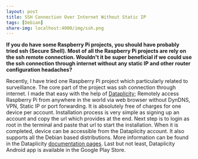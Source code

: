 ```yaml
---
layout: post
title: SSH Connection Over Internet Without Static IP
tags: [Debian]
share-img: localhost:4000/img/ssh.png
---
```


**If you do have some Raspberry Pi projects, you should have probably tried ssh (Secure Shell). Most of all the Raspberry Pi projects are rely on the ssh remote connection. Wouldn't it be super beneficial if we could use the ssh connection through internet without any static IP and other router configuration headaches?**

Recently, I have tried one Raspberry Pi project which particularly related to surveillance. The core part of the project was ssh connection through internet. I made that easy with the help of [Dataplicity](https://www.dataplicity.com); Remotely access Raspberry Pi from anywhere in the world via web browser without DynDNS, VPN, Static IP or port forwarding. It is absolutely free of charges for one device per account. Installation process is very simple as signing up an account and copy the url which provides at the end. Next step is to login as root in the terminal and paste that url to start the installation. When it is completed, device can be accessible from the Dataplicity account. It also supports all the Debian based distributions. More information can be found in the Dataplicity [documentation pages](https://docs.dataplicity.com). Last but not least, Dataplicity Android app is available in the Google Play Store.
